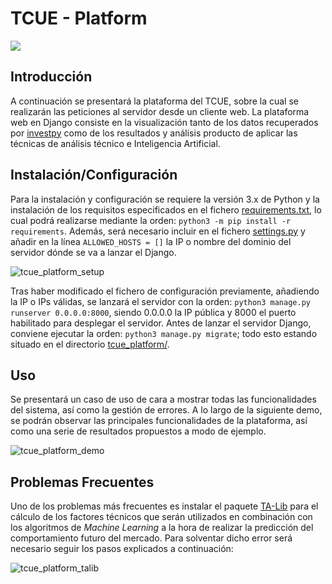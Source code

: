 # TCUE - Platform

<div>
  <img src="https://github.com/alvarob96/tcue/blob/master/resources/tcue_es.png"><br>
</div>

## Introducción

A continuación se presentará la plataforma del TCUE, sobre la cual se realizarán las peticiones al servidor desde un 
cliente web. La plataforma web en Django consiste en la visualización tanto de los datos recuperados por 
[investpy](https://github.com/alvarob96/investpy) como de los resultados y análisis producto de aplicar las técnicas 
de análisis técnico e Inteligencia Artificial.

## Instalación/Configuración

Para la instalación y configuración se requiere la versión 3.x de Python y la instalación de los requisitos especificados 
en el fichero [requirements.txt](https://github.com/alvarob96/tcue/blob/master/tcue_platform/requirements.txt), lo cual 
podrá realizarse mediante la orden: ``python3 -m pip install -r requirements``. Además, será necesario incluir en el fichero 
[settings.py](https://github.com/alvarob96/tcue/blob/master/tcue_platform/tcue_platform/settings.py) y añadir en la línea
``ALLOWED_HOSTS = []`` la IP o nombre del dominio del servidor dónde se va a lanzar el Django.

![tcue_platform_setup](https://github.com/alvarob96/tcue/blob/master/resources/tcue_platform_setup.gif)

Tras haber modificado el fichero de configuración previamente, añadiendo la IP o IPs válidas, se lanzará el servidor con
la orden: ``python3 manage.py runserver 0.0.0.0:8000``, siendo 0.0.0.0 la IP pública y 8000 el puerto habilitado para 
desplegar el servidor. Antes de lanzar el servidor Django, conviene ejecutar la orden: ``python3 manage.py migrate``; todo
esto estando situado en el directorio [tcue_platform/](https://github.com/alvarob96/tcue/tree/master/tcue_platform).

## Uso

Se presentará un caso de uso de cara a mostrar todas las funcionalidades del sistema, así como la gestión de errores.
A lo largo de la siguiente demo, se podrán observar las principales funcionalidades de la plataforma, así como una serie
de resultados propuestos a modo de ejemplo.

![tcue_platform_demo](https://github.com/alvarob96/tcue/blob/master/resources/tcue_platform_demo.gif)

## Problemas Frecuentes

Uno de los problemas más frecuentes es instalar el paquete [TA-Lib](https://mrjbq7.github.io/ta-lib/func.html) para el 
cálculo de los factores técnicos que serán utilizados en combinación con los algoritmos de _Machine Learning_ a la hora 
de realizar la predicción del comportamiento futuro del mercado. Para solventar dicho error será necesario seguir los 
pasos explicados a continuación:

![tcue_platform_talib](https://github.com/alvarob96/tcue/blob/master/resources/tcue_platform_talib.gif)